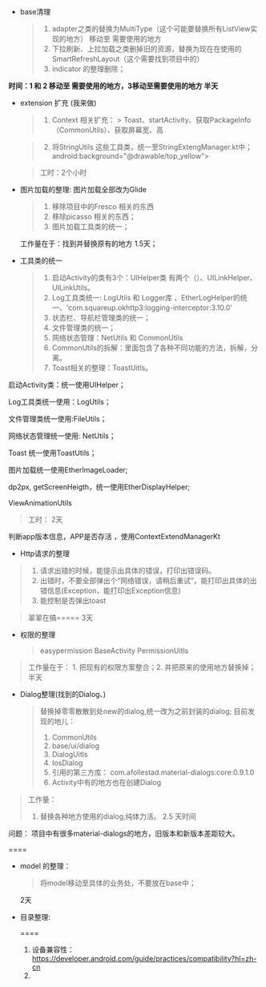 
* base清理
   > 1. adapter之类的替换为MultiType（这个可能要替换所有ListView实现的地方）
   移动至 需要使用的地方
   > 2. 下拉刷新、上拉加载之类删掉旧的资源，替换为现在在使用的SmartRefreshLayout（这个需要找到项目中的）
   > 3. indicator 的整理删除；
   
**时间：1 和 2  移动至 需要使用的地方，3移动至需要使用的地方  半天**
   
* extension 扩充  (我来做)
  > 1. Context 相关扩充：
        >  Toast、startActivity、获取PackageInfo（CommonUtils）、获取屏幕宽、高
  
  > 2. 将StringUtils 这些工具类，统一至StringExtengManager.kt中；
          android:background="@drawable/top_yellow">

  > 工时：2个小时
  
* 图片加载的整理: 图片加载全部改为Glide
  > 1. 移除项目中的Fresco 相关的东西
  > 2. 移除picasso 相关的东西；
  > 3. 图片加载工具类的统一；
  
  工作量在于：找到并替换原有的地方 1.5天；


* 工具类的统一

  > 1. 启动Activity的类有3个：UIHelper类 有两个（）、UILinkHelper、UILinkUtils。
  > 2. Log工具类统一: LogUtils 和 Logger库 、EtherLogHelper的统一、'com.squareup.okhttp3:logging-interceptor:3.10.0'
  > 3. 状态栏、导航栏管理类的统一；
  > 4. 文件管理类的统一；
  > 5. 网络状态管理：NetUtils 和 CommonUtils
  > 6. CommonUtils的拆解：里面包含了各种不同功能的方法，拆解，分离。
  > 7. Toast相关的整理：ToastUitls。
 
 
 启动Activity类：统一使用UIHelper；
 
 Log工具类统一使用：LogUtils；
 
 文件管理类统一使用:FileUtils；
 
 网络状态管理统一使用: NetUtils；
 
 Toast 统一使用ToastUtils；
 
 图片加载统一使用EtherImageLoader;
 
 dp2px, getScreenHeigth，统一使用EtherDisplayHelper;
 
 ViewAnimationUtils
 > 工时： 2天
  
判断app版本信息，APP是否存活 ，使用ContextExtendManagerKt

* Http请求的整理
> 1. 请求出错的时候，能提示出具体的错误，打印出错误码。
> 2. 出错时，不要全部弹出个“网络错误，请稍后重试”，能打印出具体的出错信息(Exception，能打印出Exception信息)
> 3. 能控制是否弹出toast

> 翠翠在搞===== 3天

* 权限的整理
    > easypermission 
    > BaseActivity
    > PermissionUitls

> 工作量在于： 1. 把现有的权限方案整合；2. 并把原来的使用地方替换掉；
> 半天 

* Dialog整理(找到的Dialog、)
   
    > 替换掉零零散散到处new的dialog,统一改为之前封装的dialog;
    > 目前发现的地儿：
    > 1. CommonUtils
    > 2. base/ui/dialog
    > 3. DialogUitls
    > 4. IosDialog
    > 5. 引用的第三方库： com.afollestad.material-dialogs:core:0.9.1.0
    > 6. Activity中有的地方也在创建Dialog

> 工作量： 
> 1. 替换各种地方使用的dialog,纯体力活。
> 2.5 天时间

问题： 
项目中有很多material-dialogs的地方，旧版本和新版本差距较大。


====


* model 的整理：
    > 将model移动至具体的业务处，不要放在base中；
    
    2天
    
* 目录整理:
    > 
    
    
    ====
    
    1. 设备兼容性：https://developer.android.com/guide/practices/compatibility?hl=zh-cn
    2. 
